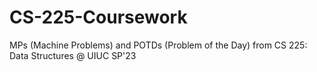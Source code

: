 # CS-225-Coursework
MPs (Machine Problems) and POTDs (Problem of the Day) from CS 225: Data Structures @ UIUC SP'23
